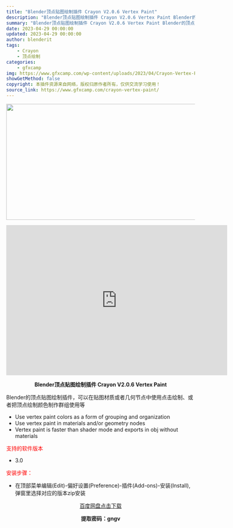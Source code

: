 ```yaml
---
title: "Blender顶点贴图绘制插件 Crayon V2.0.6 Vertex Paint"
description: "Blender顶点贴图绘制插件 Crayon V2.0.6 Vertex Paint Blender的顶点贴图绘制插件，可以在贴图材质或者几何节点中使用点击绘制、或者把顶点绘制颜色制作群组使用等 Us..."
summary: "Blender顶点贴图绘制插件 Crayon V2.0.6 Vertex Paint Blender的顶点贴图绘制插件，可以在贴图材质或者几何节点中使用点击绘制、或者把顶点绘制颜色制作群组使用等 Us..."
date: 2023-04-29 00:00:00
updated: 2023-04-29 00:00:00
author: blenderit
tags: 
    - Crayon
    - 顶点绘制
categories:
    - gfxcamp
img: https://www.gfxcamp.com/wp-content/uploads/2023/04/Crayon-Vertex-Paint.jpg
showGetMethod: false
copyright: 本插件资源来自网络，版权归原作者所有，仅供交流学习使用！
source_link: https://www.gfxcamp.com/crayon-vertex-paint/
---
```

<div><p><img decoding="async" class="aligncenter size-full wp-image-111987" src="https://www.gfxcamp.com/wp-content/uploads/2023/04/Crayon-Vertex-Paint.jpg" data-src="https://www.gfxcamp.com/wp-content/uploads/2023/04/Crayon-Vertex-Paint.jpg" alt="" width="590" height="309" data-srcset="https://www.gfxcamp.com/wp-content/uploads/2023/04/Crayon-Vertex-Paint.jpg 590w, https://www.gfxcamp.com/wp-content/uploads/2023/04/Crayon-Vertex-Paint-150x79.jpg 150w" data-sizes="(max-width: 590px) 100vw, 590px"></p><p style="text-align: center;"><iframe loading="lazy" src="https://player.youku.com/embed/XNTk2MTM4MDI4MA==" width="590" height="400" frameborder="0" allowfullscreen="allowfullscreen"></iframe></p><p style="text-align: center;"><strong>Blender顶点贴图绘制插件 Crayon V2.0.6 Vertex Paint</strong></p><p>Blender的顶点贴图绘制插件，可以在贴图材质或者几何节点中使用点击绘制、或者把顶点绘制颜色制作群组使用等</p><ul>
<li>Use vertex paint colors as a form of grouping and organization</li>
<li>Use vertex paint in materials and/or geometry nodes</li>
<li>Vertex paint is faster than shader mode and exports in obj without materials</li>
</ul><p><span style="color: #ff0000;">支持的软件版本</span></p><ul>
<li>3.0</li>
</ul><p><span style="color: #ff0000;">安装步骤：</span></p><ul>
<li>在顶部菜单编辑(Edit)-偏好设置(Preference)-插件(Add-ons)-安装(Install),弹窗里选择对应的版本zip安装</li>
</ul><p style="text-align: center;"><a class="maxbutton-3 maxbutton maxbutton-baidu" target="_blank" rel="noopener" href="https://pan.baidu.com/s/1D0vbHIDom2wmdrTaf3OfPg?pwd=gngv"><span class="mb-text">百度网盘点击下载</span></a></p><p style="text-align: center;"><strong>提取密码：gngv</strong></p></div>